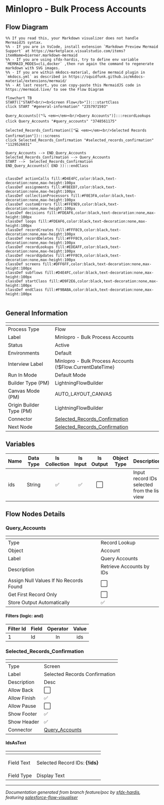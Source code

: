 # Minlopro - Bulk Process Accounts

## Flow Diagram

```mermaid
%% If you read this, your Markdown visualizer does not handle MermaidJS syntax.
%% - If you are in VsCode, install extension `Markdown Preview Mermaid Support` at https://marketplace.visualstudio.com/items?itemName=bierner.markdown-mermaid
%% - If you are using sfdx-hardis, try to define env variable `MERMAID_MODES=cli,docker` ,then run again the command to regenerate markdown with SVG images.
%% - If you are within mkdocs-material, define mermaid plugin in `mkdocs.yml` as described in https://squidfunk.github.io/mkdocs-material/extensions/mermaid/
%% - At last resort, you can copy-paste this MermaidJS code in https://mermaid.live/ to see the Flow Diagram

flowchart TB
START(["START<br/><b>Screen Flow</b>"]):::startClass
click START "#general-information" "2357971593"

Query_Accounts[("🔍 <em></em><br/>Query Accounts")]:::recordLookups
click Query_Accounts "#query_accounts" "3748561175"

Selected_Records_Confirmation(["💻 <em></em><br/>Selected Records Confirmation"]):::screens
click Selected_Records_Confirmation "#selected_records_confirmation" "1129526031"

Query_Accounts --> END_Query_Accounts
Selected_Records_Confirmation --> Query_Accounts
START -->  Selected_Records_Confirmation
END_Query_Accounts(( END )):::endClass


classDef actionCalls fill:#D4E4FC,color:black,text-decoration:none,max-height:100px
classDef assignments fill:#FBEED7,color:black,text-decoration:none,max-height:100px
classDef collectionProcessors fill:#F0E3FA,color:black,text-decoration:none,max-height:100px
classDef customErrors fill:#FFE9E9,color:black,text-decoration:none,max-height:100px
classDef decisions fill:#FDEAF6,color:black,text-decoration:none,max-height:100px
classDef loops fill:#FDEAF6,color:black,text-decoration:none,max-height:100px
classDef recordCreates fill:#FFF8C9,color:black,text-decoration:none,max-height:100px
classDef recordDeletes fill:#FFF8C9,color:black,text-decoration:none,max-height:100px
classDef recordLookups fill:#EDEAFF,color:black,text-decoration:none,max-height:100px
classDef recordUpdates fill:#FFF8C9,color:black,text-decoration:none,max-height:100px
classDef screens fill:#DFF6FF,color:black,text-decoration:none,max-height:100px
classDef subflows fill:#D4E4FC,color:black,text-decoration:none,max-height:100px
classDef startClass fill:#D9F2E6,color:black,text-decoration:none,max-height:100px
classDef endClass fill:#F9BABA,color:black,text-decoration:none,max-height:100px


```

<!-- Flow description -->

## General Information

|<!-- -->|<!-- -->|
|:---|:---|
|Process Type| Flow|
|Label|Minlopro - Bulk Process Accounts|
|Status|Active|
|Environments|Default|
|Interview Label|Minlopro - Bulk Process Accounts {!$Flow.CurrentDateTime}|
|Run In Mode| Default Mode|
| Builder Type (PM)|LightningFlowBuilder|
| Canvas Mode (PM)|AUTO_LAYOUT_CANVAS|
| Origin Builder Type (PM)|LightningFlowBuilder|
|Connector|[Selected_Records_Confirmation](#selected_records_confirmation)|
|Next Node|[Selected_Records_Confirmation](#selected_records_confirmation)|


## Variables

|Name|Data Type|Is Collection|Is Input|Is Output|Object Type|Description|
|:-- |:--:|:--:|:--:|:--:|:--:|:--  |
|ids|String|✅|✅|⬜|<!-- -->|Input record IDs selected from the list view|


## Flow Nodes Details

### Query_Accounts

|<!-- -->|<!-- -->|
|:---|:---|
|Type|Record Lookup|
|Object|Account|
|Label|Query Accounts|
|Description|Retrieve Accounts by IDs|
|Assign Null Values If No Records Found|⬜|
|Get First Record Only|⬜|
|Store Output Automatically|✅|


#### Filters (logic: **and**)

|Filter Id|Field|Operator|Value|
|:-- |:-- |:--:|:--: |
|1|Id| In|ids|




### Selected_Records_Confirmation

|<!-- -->|<!-- -->|
|:---|:---|
|Type|Screen|
|Label|Selected Records Confirmation|
|Description|Desc|
|Allow Back|⬜|
|Allow Finish|✅|
|Allow Pause|⬜|
|Show Footer|✅|
|Show Header|✅|
|Connector|[Query_Accounts](#query_accounts)|


#### IdsAsText

|<!-- -->|<!-- -->|
|:---|:---|
|Field Text|<p>Selected Record IDs: <strong>{!ids}</strong></p>|
|Field Type| Display Text|








___

_Documentation generated from branch feature/poc by [sfdx-hardis](https://sfdx-hardis.cloudity.com), featuring [salesforce-flow-visualiser](https://github.com/toddhalfpenny/salesforce-flow-visualiser)_